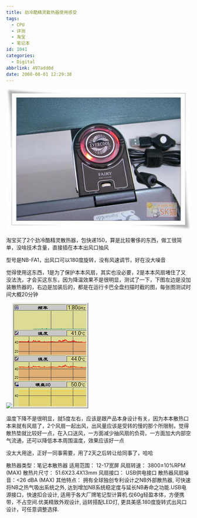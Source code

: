 ```yaml
---
title: 劲冷酷精灵散热器使用感受
tags:
  - CPU
  - 评测
  - 淘宝
  - 笔记本
id: 1041
categories:
  - Digital
abbrlink: 497add0d
date: 2008-08-01 12:29:38
---
```


![](/images/2008/08/01_200808011421120108_6511.jpg)

淘宝买了2个劲冷酷精灵散热器，包快递150，算是比较奢侈的东西，做工很简单，没啥技术含量，直接插在本本出风口抽风

型号是NB-FA1，出风口可以180度旋转，没有风速调节，好在没大噪音

觉得使用这东西，1是为了保护本本风扇，其实也没必要，2是本本风扇堵住了又没法洗，才会买这东东，因为降温效果不是很明显，测试了一下，下图左边是没加装散热器的，右边是加装后的，都是在运行卡巴全盘扫描时截的图，每张图测试时间大概20分钟
<!--more-->
![](/images/2008/08/01_200808011443584147_6512.jpg)![](/images/2008/08/01_200808011444058068_6513.jpg)

温度下降不是很明显，就5度左右，应该是跟产品本身设计有关，因为本本散热口本来就有风扇了，2个风扇一起出风，出风量应该是受转的慢的那个所限制，觉得散热垫就比较好一点，在入口送风，一方面减少抽风扇的负荷，一方面加大内部空气流通，还可以降低本本周围温度，效果应该好一点

没太大用途，正好一同事需要，用了2天之后转让给同事了，哈哈



散热器类型：笔记本散热器
适用范围： 12-17宽屏
风扇转速： 3800&plusmn;10%RPM (MAX)
散热片尺寸： 51.6X23.4X13mm
风扇接口： USB供电接口
散热器风扇噪音：&lt;26 dBA (MAX)
其他特点： 拥有全球独创专利设计之NB外部散热器, 可快速将NB之热气吸出系统之外, 达到增加NB系统稳定度与延长NB寿命之功能.USB电源接口，快速扣合设计, 适用于各大厂牌笔记型计算机.仅60g轻盈本体，方便携带，不占空间.优美精致外观设计, 运转搭配LED灯, 更具美感.180度旋转式出风口设计，可任意调整选择.